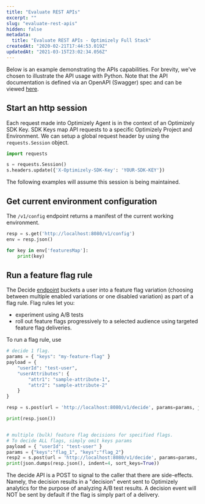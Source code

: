 ```yaml
---
title: "Evaluate REST APIs"
excerpt: ""
slug: "evaluate-rest-apis"
hidden: false
metadata: 
  title: "Evaluate REST APIs - Optimizely Full Stack"
createdAt: "2020-02-21T17:44:53.019Z"
updatedAt: "2021-03-15T23:02:34.056Z"
---
```

Below is an example demonstrating the APIs capabilities. For brevity, we've chosen to illustrate the API usage with Python. Note that the API documentation is defined via an OpenAPI (Swagger) spec and can be viewed [here](https://library.optimizely.com/docs/api/agent/v1/index.htm).

## Start an http session
Each request made into Optimizely Agent is in the context of an Optimizely SDK Key. SDK Keys map API requests to a specific Optimizely Project and Environment. We can setup a global request header by using the `requests.Session` object.


```python
import requests

s = requests.Session()
s.headers.update({'X-Optimizely-SDK-Key': 'YOUR-SDK-KEY'})
```
The following examples will assume this session is being maintained.

## Get current environment configuration
The `/v1/config` endpoint returns a manifest of the current working environment.

```python
resp = s.get('http://localhost:8080/v1/config')
env = resp.json()

for key in env['featuresMap']:
    print(key)
```

## Run a feature flag rule

The Decide [endpoint](https://library.optimizely.com/docs/api/agent/v1/index.html#operation/decide) buckets a user into a feature flag variation (choosing between multiple enabled variations or one disabled variation) as part of a flag rule. Flag rules let you:
- experiment using A/B tests
- roll out feature flags progressively to a selected audience using targeted feature flag deliveries. 

To run a flag rule, use

```python
# decide 1 flag. 
params = { "keys": "my-feature-flag" }
payload = {
    "userId": "test-user",
    "userAttributes": {
        "attr1": "sample-attribute-1",
        "attr2": "sample-attribute-2"
    }
}

resp = s.post(url = 'http://localhost:8080/v1/decide', params=params, json=payload)

print(resp.json())


# multiple (bulk) feature flag decisions for specified flags.
# To decide ALL flags, simply omit keys params
payload = { "userId": "test-user" }
params = {"keys":"flag_1", "keys":"flag_2"}
resp2 = s.post(url = 'http://localhost:8080/v1/decide', params=params, json=payload)
print(json.dumps(resp.json(), indent=4, sort_keys=True))
```
The decide API is a POST to signal to the caller that there are side-effects. Namely, the decision results in a "decision" event sent to Optimizely analytics for the purpose of analyzing A/B test results. A decision event will NOT be sent by default if the flag is simply part of a delivery.
